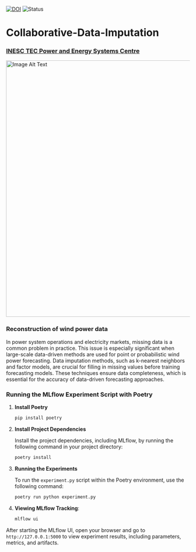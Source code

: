 [![DOI](https://zenodo.org/badge/DOI/10.5281/zenodo.14187972.svg)](https://doi.org/10.5281/zenodo.14187972)
![Status](https://img.shields.io/badge/status-development-orange)

# Collaborative-Data-Imputation

### [INESC TEC Power and Energy Systems Centre](https://www.inesctec.pt/en/centres/cpes#intro)

<img src="img/colab_data_imputation.png" alt="Image Alt Text" width="700"/>

### Reconstruction of wind power data

In power system operations and electricity markets, missing data is a common problem in practice. This issue is especially significant when large-scale data-driven methods are used for point or probabilistic wind power forecasting. Data imputation methods, such as k-nearest neighbors and factor models, are crucial for filling in missing values before training forecasting models. These techniques ensure data completeness, which is essential for the accuracy of data-driven forecasting approaches.

### Running the MLflow Experiment Script with Poetry

1. **Install Poetry**

    ```bash
    pip install poetry
    ```

2. **Install Project Dependencies**

    Install the project dependencies, including MLflow, by running the following command in your project directory:

    ```bash
    poetry install
    ```

3. **Running the Experiments**

    To run the `experiment.py` script within the Poetry environment, use the following command:

    ```bash
    poetry run python experiment.py
    ```

4. **Viewing MLflow Tracking**:

    ```bash
    mlflow ui
    ```

After starting the MLflow UI, open your browser and go to `http://127.0.0.1:5000` to view experiment results, including parameters, metrics, and artifacts.
